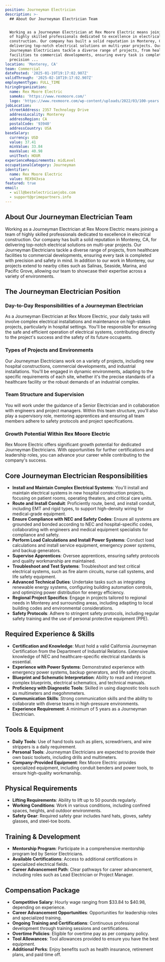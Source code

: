 ```yaml
---
position: Journeyman Electrician
description: >-
  ## About Our Journeyman Electrician Team


  Working as a Journeyman Electrician at Rex Moore Electric means joining a team
  of highly skilled professionals dedicated to excellence in electrical
  construction. Our company has built a solid reputation in Monterey, CA, for
  delivering top-notch electrical solutions on multi-year projects. Our
  Journeyman Electricians tackle a diverse range of projects, from healthcare
  facilities to commercial developments, ensuring every task is completed with
  precision ...
location: 'Monterey, CA'
team: Commercial
datePosted: '2025-01-19T19:17:02.907Z'
validThrough: '2025-02-18T19:17:02.907Z'
employmentType: FULL_TIME
hiringOrganization:
  name: Rex Moore Electric
  sameAs: 'https://www.rexmoore.com/'
  logo: 'https://www.rexmoore.com/wp-content/uploads/2022/03/100-years.png'
jobLocation:
  streetAddress: 2357 Technology Drive
  addressLocality: Monterey
  addressRegion: CA
  postalCode: '93940'
  addressCountry: USA
baseSalary:
  currency: USD
  value: 37.41
  minValue: 33.84
  maxValue: 40.98
  unitText: HOUR
experienceRequirements: midLevel
occupationalCategory: Journeyman
identifier:
  name: Rex Moore Electric
  value: REX943xsa
featured: true
email:
  - will@bestelectricianjobs.com
  - support@primepartners.info
---
```




## About Our Journeyman Electrician Team

Working as a Journeyman Electrician at Rex Moore Electric means joining a team of highly skilled professionals dedicated to excellence in electrical construction. Our company has built a solid reputation in Monterey, CA, for delivering top-notch electrical solutions on multi-year projects. Our Journeyman Electricians tackle a diverse range of projects, from healthcare facilities to commercial developments, ensuring every task is completed with precision and safety in mind. In addition to our work in Monterey, our projects extend to nearby cities such as Salinas, Seaside, Marina, and Pacific Grove, allowing our team to showcase their expertise across a variety of environments.

## The Journeyman Electrician Position

### Day-to-Day Responsibilities of a Journeyman Electrician

As a Journeyman Electrician at Rex Moore Electric, your daily tasks will involve complex electrical installations and maintenance on high-stakes projects, particularly in hospital settings. You'll be responsible for ensuring the safe and efficient operation of electrical systems, contributing directly to the project's success and the safety of its future occupants.

### Types of Projects and Environments

Our Journeyman Electricians work on a variety of projects, including new hospital constructions, commercial developments, and industrial installations. You'll be engaged in dynamic environments, adapting to the specific requirements of each site, whether it's the precise standards of a healthcare facility or the robust demands of an industrial complex.

### Team Structure and Supervision

You will work under the guidance of a Senior Electrician and in collaboration with engineers and project managers. Within this team structure, you'll also play a supervisory role, mentoring apprentices and ensuring all team members adhere to safety protocols and project specifications.

### Growth Potential Within Rex Moore Electric

Rex Moore Electric offers significant growth potential for dedicated Journeyman Electricians. With opportunities for further certifications and leadership roles, you can advance your career while contributing to the company's success.

## Core Journeyman Electrician Responsibilities

- **Install and Maintain Complex Electrical Systems**: You'll install and maintain electrical systems in new hospital construction projects, focusing on patient rooms, operating theaters, and critical care units.
- **Route and Install Conduit**: Proficiently route, bend, and install conduit, including EMT and rigid types, to support high-density wiring for medical-grade equipment.
- **Ensure Compliance with NEC and Safety Codes**: Ensure all systems are grounded and bonded according to NEC and hospital-specific codes, collaborating with engineers and medical equipment specialists for compliance and safety.
- **Perform Load Calculations and Install Power Systems**: Conduct load calculations and install service equipment, emergency power systems, and backup generators.
- **Supervise Apprentices**: Oversee apprentices, ensuring safety protocols and quality workmanship are maintained.
- **Troubleshoot and Test Systems**: Troubleshoot and test critical electrical systems, such as fire alarm circuits, nurse call systems, and life safety equipment.
- **Advanced Technical Duties**: Undertake tasks such as integrating renewable energy systems, configuring building automation controls, and optimizing power distribution for energy efficiency.
- **Regional Project Specifics**: Engage in projects tailored to regional needs in Monterey and surrounding areas, including adapting to local building codes and environmental considerations.
- **Safety Protocols**: Adhere to stringent safety protocols, including regular safety training and the use of personal protective equipment (PPE).

## Required Experience & Skills

- **Certification and Knowledge**: Must hold a valid California Journeyman Certification from the Department of Industrial Relations. Extensive knowledge of NEC and healthcare-specific electrical standards is essential.
- **Experience with Power Systems**: Demonstrated experience with emergency power systems, backup generators, and life safety circuits.
- **Blueprint and Schematic Interpretation**: Ability to read and interpret complex blueprints, electrical schematics, and technical manuals.
- **Proficiency with Diagnostic Tools**: Skilled in using diagnostic tools such as multimeters and megohmmeters.
- **Communication Skills**: Strong communication skills and the ability to collaborate with diverse teams in high-pressure environments.
- **Experience Requirement**: A minimum of 5 years as a Journeyman Electrician.

## Tools & Equipment

- **Daily Tools**: Use of hand tools such as pliers, screwdrivers, and wire strippers is a daily requirement.
- **Personal Tools**: Journeyman Electricians are expected to provide their own basic toolsets, including drills and multimeters.
- **Company-Provided Equipment**: Rex Moore Electric provides specialized equipment, including conduit benders and power tools, to ensure high-quality workmanship.

## Physical Requirements

- **Lifting Requirements**: Ability to lift up to 50 pounds regularly.
- **Working Conditions**: Work in various conditions, including confined spaces, heights, and outdoor environments.
- **Safety Gear**: Required safety gear includes hard hats, gloves, safety glasses, and steel-toe boots.

## Training & Development

- **Mentorship Program**: Participate in a comprehensive mentorship program led by Senior Electricians.
- **Available Certifications**: Access to additional certifications in specialized electrical fields.
- **Career Advancement Path**: Clear pathways for career advancement, including roles such as Lead Electrician or Project Manager.

## Compensation Package

- **Competitive Salary**: Hourly wage ranging from $33.84 to $40.98, depending on experience.
- **Career Advancement Opportunities**: Opportunities for leadership roles and specialized training.
- **Ongoing Training and Certifications**: Continuous professional development through training sessions and certifications.
- **Overtime Policies**: Eligible for overtime pay as per company policy.
- **Tool Allowances**: Tool allowances provided to ensure you have the best equipment.
- **Additional Perks**: Enjoy benefits such as health insurance, retirement plans, and paid time off.